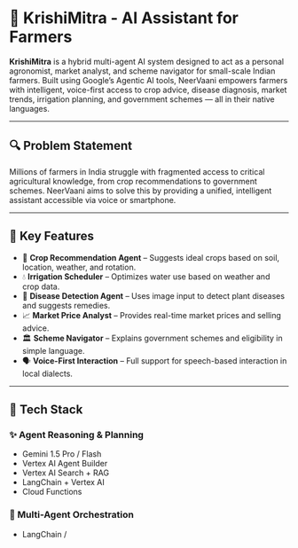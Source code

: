 # 🌾 KrishiMitra - AI Assistant for Farmers

**KrishiMitra** is a hybrid multi-agent AI system designed to act as a personal agronomist, market analyst, and scheme navigator for small-scale Indian farmers. Built using Google’s Agentic AI tools, NeerVaani empowers farmers with intelligent, voice-first access to crop advice, disease diagnosis, market trends, irrigation planning, and government schemes — all in their native languages.

---

## 🔍 Problem Statement

Millions of farmers in India struggle with fragmented access to critical agricultural knowledge, from crop recommendations to government schemes. NeerVaani aims to solve this by providing a unified, intelligent assistant accessible via voice or smartphone.

---

## 🚀 Key Features

- 📍 **Crop Recommendation Agent** – Suggests ideal crops based on soil, location, weather, and rotation.
- 💧 **Irrigation Scheduler** – Optimizes water use based on weather and crop data.
- 📸 **Disease Detection Agent** – Uses image input to detect plant diseases and suggests remedies.
- 📈 **Market Price Analyst** – Provides real-time market prices and selling advice.
- 🏛️ **Scheme Navigator** – Explains government schemes and eligibility in simple language.
- 🗣️ **Voice-First Interaction** – Full support for speech-based interaction in local dialects.

---

## 🧠 Tech Stack

### ✨ Agent Reasoning & Planning
- Gemini 1.5 Pro / Flash  
- Vertex AI Agent Builder  
- Vertex AI Search + RAG  
- LangChain + Vertex AI  
- Cloud Functions

### 🔁 Multi-Agent Orchestration
- LangChain /
